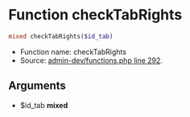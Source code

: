 Function checkTabRights
===========================





```php
mixed checkTabRights($id_tab)
```

* Function name: checkTabRights
* Source: [admin-dev/functions.php line 292](https://github.com/PrestaShop/PrestaShop/blob/1.6.0.9/admin-dev/functions.php#L292).

Arguments
---------

* $id_tab **mixed**


